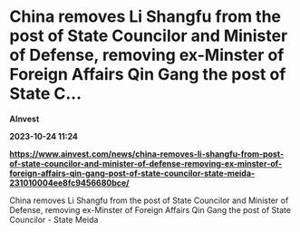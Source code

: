 # China removes Li Shangfu from the post of State Councilor and Minister of Defense, removing ex-Minster of Foreign Affairs Qin Gang the post of State C...
**AInvest**

**2023-10-24 11:24**

**https://www.ainvest.com/news/china-removes-li-shangfu-from-post-of-state-councilor-and-minister-of-defense-removing-ex-minster-of-foreign-affairs-qin-gang-post-of-state-councilor-state-meida-231010004ee8fc9456680bce/**

China removes Li Shangfu from the post of State Councilor and Minister of Defense, removing ex-Minster of Foreign Affairs Qin Gang the post of State Councilor - State Meida